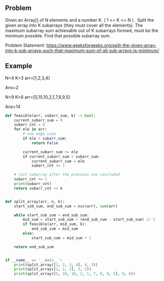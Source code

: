 Problem
--------

Given an Array[] of N elements and a number K. ( 1 <= K <= N ) .
Split the given array into K subarrays (they must cover all the elements).
The maximum subarray sum achievable out of K subarrays formed, must be the minimum possible. 
Find that possible subarray sum.

Problem Statement: https://www.geeksforgeeks.org/split-the-given-array-into-k-sub-arrays-such-that-maximum-sum-of-all-sub-arrays-is-minimum/

Example
-------
N=4 K=3
arr=[1,2,3,4]

Ans=2

N=9 K=6
arr=[5,10,10,2,1,7,8,9,5]

Ans=14

```python
def feasible(arr, subarr_sum, k) -> bool:
    current_subarr_sum = 0
    subarr_cnt = 0
    for ele in arr:
        # one edge case
        if ele > subarr_sum:
            return False

        current_subarr_sum += ele
        if current_subarr_sum > subarr_sum:
            current_subarr_sum = ele
            subarr_cnt += 1

    # last subarray after the previous one concluded
    subarr_cnt += 1
    print(subarr_cnt)
    return subarr_cnt <= k


def split_array(arr, n, k):
    start_sub_sum, end_sub_sum = max(arr), sum(arr)

    while start_sub_sum < end_sub_sum:
        mid_sum = start_sub_sum + (end_sub_sum - start_sub_sum) // 2
        if feasible(arr, mid_sum, k):
            end_sub_sum = mid_sum
        else:
            start_sub_sum = mid_sum + 1

    return end_sub_sum


if __name__ == '__main__':
    print(split_array([1, 2, 3, 4], 4, 3))
    print(split_array([1, 1, 2], 3, 2))
    print(split_array([5, 10, 10, 2, 1, 7, 8, 9, 5], 9, 6))
```

